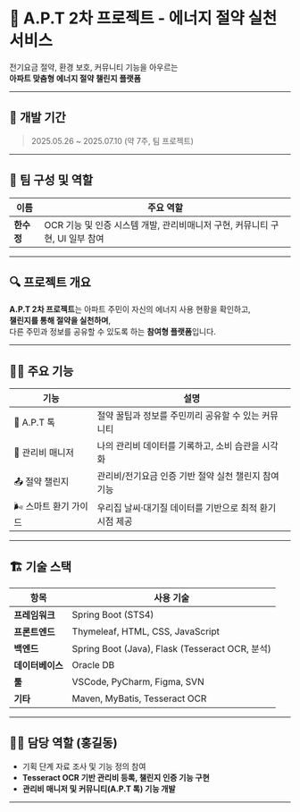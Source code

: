 # 🧾 A.P.T 2차 프로젝트 - 에너지 절약 실천 서비스

전기요금 절약, 환경 보호, 커뮤니티 기능을 아우르는  
**아파트 맞춤형 에너지 절약 챌린지 플랫폼**

---

## 📅 개발 기간

> 2025.05.26 ~ 2025.07.10 (약 7주, 팀 프로젝트)

---

## 👥 팀 구성 및 역할

| 이름     | 주요 역할                                                      |
|----------|-----------------------------------------------------------------|
| **한수정** | OCR 기능 및 인증 시스템 개발, 관리비매니저 구현, 커뮤니티 구현, UI 일부 참여 |

---

## 🔍 프로젝트 개요

**A.P.T 2차 프로젝트**는 아파트 주민이 자신의 에너지 사용 현황을 확인하고,  
**챌린지를 통해 절약을 실천하며**,  
다른 주민과 정보를 공유할 수 있도록 하는 **참여형 플랫폼**입니다.

---

## 🧑‍💻 주요 기능

| 기능             | 설명 |
|------------------|------|
| 💬 A.P.T 톡      | 절약 꿀팁과 정보를 주민끼리 공유할 수 있는 커뮤니티 |
| 📆 관리비 매니저 | 나의 관리비 데이터를 기록하고, 소비 습관을 시각화 |
| 📤 절약 챌린지   | 관리비/전기요금 인증 기반 절약 실천 챌린지 참여 기능 |
| 🌬️ 스마트 환기 가이드 | 우리집 날씨·대기질 데이터를 기반으로 최적 환기 시점 제공 |

---

## 🏗️ 기술 스택

| 항목            | 사용 기술 |
|-----------------|-----------|
| **프레임워크**   | Spring Boot (STS4)|
| **프론트엔드**   | Thymeleaf, HTML, CSS, JavaScript |
| **백엔드**       | Spring Boot (Java), Flask (Tesseract OCR, 분석) |
| **데이터베이스** | Oracle DB |
| **툴**           | VSCode, PyCharm, Figma, SVN |
| **기타**         | Maven, MyBatis, Tesseract OCR |

---

## 👨‍💻 담당 역할 (홍길동)

- 기획 단계 자료 조사 및 기능 정의 참여  
- **Tesseract OCR 기반 관리비 등록, 챌린지 인증 기능 구현**  
- **관리비 매니저 및 커뮤니티(A.P.T 톡) 기능 개발**  

---
